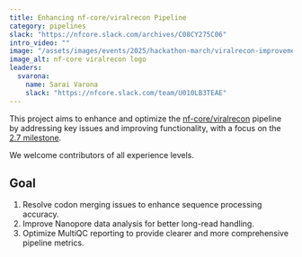 ```yaml
---
title: Enhancing nf-core/viralrecon Pipeline
category: pipelines
slack: "https://nfcore.slack.com/archives/C08CY275C06"
intro_video: ""
image: "/assets/images/events/2025/hackathon-march/viralrecon-improvements.png"
image_alt: nf-core viralrecon logo
leaders:
  svarona:
    name: Sarai Varona
    slack: "https://nfcore.slack.com/team/U010LB3TEAE"
---
```


This project aims to enhance and optimize the [nf-core/viralrecon](https://nf-co.re/viralrecon/dev) pipeline by addressing key issues and improving functionality, with a focus on the [2.7 milestone](https://github.com/nf-core/viralrecon/milestone/5).

We welcome contributors of all experience levels.

## Goal

1. Resolve codon merging issues to enhance sequence processing accuracy.
2. Improve Nanopore data analysis for better long-read handling.
3. Optimize MultiQC reporting to provide clearer and more comprehensive pipeline metrics.
